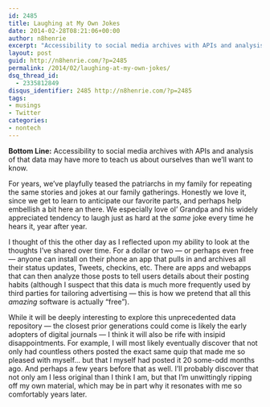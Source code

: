 ```yaml
---
id: 2485
title: Laughing at My Own Jokes
date: 2014-02-28T08:21:06+00:00
author: n8henrie
excerpt: "Accessibility to social media archives with APIs and analysis of that data may have more to teach us about ourselves than we'll want to know."
layout: post
guid: http://n8henrie.com/?p=2485
permalink: /2014/02/laughing-at-my-own-jokes/
dsq_thread_id:
  - 2335812849
disqus_identifier: 2485 http://n8henrie.com/?p=2485
tags:
- musings
- Twitter
categories:
- nontech
---
```

**Bottom Line:** Accessibility to social media archives with APIs and analysis of that data may have more to teach us about ourselves than we’ll want to know.<!--more-->

For years, we’ve playfully teased the patriarchs in my family for repeating the same stories and jokes at our family gatherings. Honestly we love it, since we get to learn to anticipate our favorite parts, and perhaps help embellish a bit here an there. We especially love ol’ Grandpa and his widely appreciated tendency to laugh just as hard at the _same_ joke every time he hears it, year after year.

I thought of this the other day as I reflected upon my ability to look at the thoughts I’ve shared over time. For a dollar or two — or perhaps even free — anyone can install on their phone an app that pulls in and archives all their status updates, Tweets, checkins, etc. There are apps and webapps that can then analyze those posts to tell users details about their posting habits (although I suspect that this data is much more frequently used by third parties for tailoring advertising — this is how we pretend that all this _amazing_ software is actually “free”).

While it will be deeply interesting to explore this unprecedented data repository — the closest prior generations could come is likely the early adopters of digital journals — I think it will also be rife with insipid disappointments. For example, I will most likely eventually discover that not only had countless others posted the exact same quip that made me so pleased with myself… but that I myself had posted it 20 some-odd months ago. And perhaps a few years before that as well. I’ll probably discover that not only am I less original than I think I am, but that I’m unwittingly ripping off my own material, which may be in part why it resonates with me so comfortably years later.